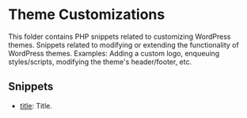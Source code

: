 # Theme Customizations

This folder contains PHP snippets related to customizing WordPress themes.
Snippets related to modifying or extending the functionality of WordPress themes.
Examples: Adding a custom logo, enqueuing styles/scripts, modifying the theme's header/footer, etc.

## Snippets

- [title](#): Title.
